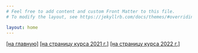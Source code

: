 ```yaml
---
# Feel free to add content and custom Front Matter to this file.
# To modify the layout, see https://jekyllrb.com/docs/themes/#overriding-theme-defaults

layout: home
---
```

[[на главную]](https://balit.ski) [[на страницу курса 2021 г.]](https://balit.ski/mipt2021combitop) [[на страницу курса 2022 г.]](https://balit.ski/mipt2022combialg) 